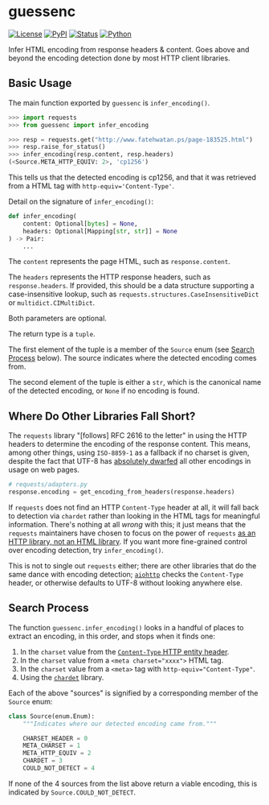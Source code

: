 # guessenc

[![License](https://img.shields.io/pypi/l/guessenc)](https://github.com/bsolomon1124/guessenc/blob/master/LICENSE)
[![PyPI](https://img.shields.io/pypi/v/guessenc.svg)](https://pypi.org/project/guessenc/)
[![Status](https://img.shields.io/pypi/status/guessenc.svg)](https://pypi.org/project/guessenc/)
[![Python](https://img.shields.io/pypi/pyversions/guessenc.svg)](https://pypi.org/project/guessenc)

Infer HTML encoding from response headers &amp; content.  Goes above and beyond the encoding detection done by most HTTP client libraries.

## Basic Usage

The main function exported by `guessenc` is `infer_encoding()`.

```python
>>> import requests
>>> from guessenc import infer_encoding

>>> resp = requests.get("http://www.fatehwatan.ps/page-183525.html")
>>> resp.raise_for_status()
>>> infer_encoding(resp.content, resp.headers)
(<Source.META_HTTP_EQUIV: 2>, 'cp1256')
```

This tells us that the detected encoding is cp1256, and that it was retrieved from a <meta> HTML tag with ``http-equiv='Content-Type'``.

Detail on the signature of `infer_encoding()`:

```python
def infer_encoding(
    content: Optional[bytes] = None,
    headers: Optional[Mapping[str, str]] = None
) -> Pair:
    ...
```

The `content` represents the page HTML, such as `response.content`.

The `headers` represents the HTTP response headers, such as `response.headers`.
If provided, this should be a data structure supporting a case-insensitive lookup, such as `requests.structures.CaseInsensitiveDict`
or `multidict.CIMultiDict`.

Both parameters are optional.

The return type is a `tuple`.

The first element of the tuple is a member of the `Source` enum (see [Search Process](#search-process) below).  The source indicates where
the detected encoding comes from.

The second element of the tuple is either a `str`, which is the canonical name of the detected encoding, or `None` if no encoding is found.

## Where Do Other Libraries Fall Short?

The `requests` library "[follows] RFC 2616 to the letter" in using the HTTP headers to determine the encoding of the response content.  This
means, among other things, using `ISO-8859-1` as a fallback if no charset is given, despite the fact that UTF-8 has [absolutely
dwarfed](https://en.wikipedia.org/wiki/UTF-8#/media/File:Utf8webgrowth.svg) all other encodings in usage on web pages.

```python
# requests/adapters.py
response.encoding = get_encoding_from_headers(response.headers)
```

If `requests` does not find an HTTP `Content-Type` header at all, it will fall back to detection via `chardet` rather than looking in the
HTML tags for meaningful information.  There's nothing at all _wrong_ with this; it just means that the `requests` maintainers have chosen to
focus on the power of `requests` [as an HTTP library, not an HTML library](https://github.com/psf/requests/issues/2266).  If you want more fine-grained control over encoding detection,
try `infer_encoding()`.

This is not to single out `requests` either; there are other libraries that do the same dance with encoding detection;
[`aiohttp`](https://github.com/aio-libs/aiohttp/blob/master/aiohttp/client_reqrep.py) checks the `Content-Type` header, or otherwise
defaults to UTF-8 without looking anywhere else.

## Search Process

The function `guessenc.infer_encoding()` looks in a handful of places to extract an encoding, in this order, and stops when it finds one:

1. In the `charset` value from the [`Content-Type` HTTP entity header](https://developer.mozilla.org/en-US/docs/Web/HTTP/Headers/Content-Type).
2. In the `charset` value from a `<meta charset="xxxx">` HTML tag.
3. In the `charset` value from a `<meta>` tag with `http-equiv="Content-Type"`.
4. Using the [`chardet`](https://chardet.readthedocs.io/en/latest/) library.

Each of the above "sources" is signified by a corresponding member of the `Source` enum:

```python
class Source(enum.Enum):
    """Indicates where our detected encoding came from."""

    CHARSET_HEADER = 0
    META_CHARSET = 1
    META_HTTP_EQUIV = 2
    CHARDET = 3
    COULD_NOT_DETECT = 4
```

If none of the 4 sources from the list above return a viable encoding, this is indicated by `Source.COULD_NOT_DETECT`.
